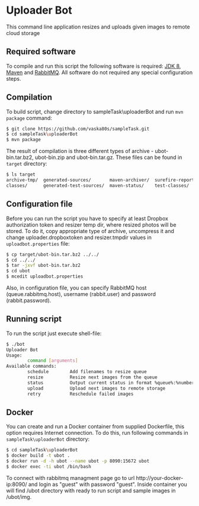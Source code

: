 # Uploader Bot

This command line application resizes and uploads given images to remote cloud storage

## Required software

To compile and run this script the following software is required: 
[JDK 8](http://www.oracle.com/technetwork/java/javase/downloads/jdk8-downloads-2133151.html), 
[Maven](http://maven.apache.org/download.cgi) and [RabbitMQ](https://www.rabbitmq.com/download.html).
All software do not required any special configuration steps. 

## Compilation

To build script, change directory to sampleTask\uploaderBot and run ```mvn package``` command: 
```sh
$ git clone https://github.com/vaska80s/sampleTask.git
$ cd sampleTask\uploaderBot
$ mvn package
```
The result of compilation is three different types of archive - ubot-bin.tar.bz2, ubot-bin.zip and ubot-bin.tar.gz. These files can be found in ```target``` directory:

```sh
$ ls target
archive-tmp/  generated-sources/       maven-archiver/  surefire-reports/  ubot-bin.tar.bz2  ubot-bin.zip
classes/      generated-test-sources/  maven-status/    test-classes/      ubot-bin.tar.gz   ubot.jar
```

## Configuration file

Before you can run the script you have to specify at least Dropbox authorization token and resizer temp dir, where resized photos will be stored. To do it, copy appropriate type of archive, uncompress it and change uploader.dropboxtoken and resizer.tmpdir values in ```uploadbot.properties``` file:

```sh
$ cp target/ubot-bin.tar.bz2 ../../ 
$ cd ../../
$ tar -jxvf ubot-bin.tar.bz2
$ cd ubot
$ mcedit uploadbot.properties
```

Also, in configuration file, you can specify RabbitMQ host (queue.rabbitmq.host), username (rabbit.user) and password (rabbit.password).

## Running script

To run the script just execute shell-file:

```sh
$ ./bot
Uploader Bot
Usage:
        command [arguments]
Available commands:
        schedule        Add filenames to resize queue
        resize          Resize next images from the queue
        status          Output current status in format %queue%:%number_of_images%
        upload          Upload next images to remote storage
        retry           Reschedule failed images

```

## Docker

You can create and run a Docker container from supplied Dockerfile, this option requires Internet connection. To do this, run following commands in ```sampleTask\uploaderBot``` directory:

```sh
$ cd sampleTask\uploaderBot
$ docker build -t ubot .
$ docker run -d -h ubot --name ubot -p 8090:15672 ubot
$ docker exec -ti ubot /bin/bash
```

To connect with rabbitmq managment page go to url http://your-docker-ip:8090/ and login as "guest" with password "guest". Inside container you will find /ubot directory with ready to run script and sample images in /ubot/img.
